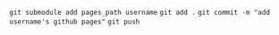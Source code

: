 `git submodule add pages_path username`
`git add .`
`git commit -m "add username's github pages"`
`git push`
